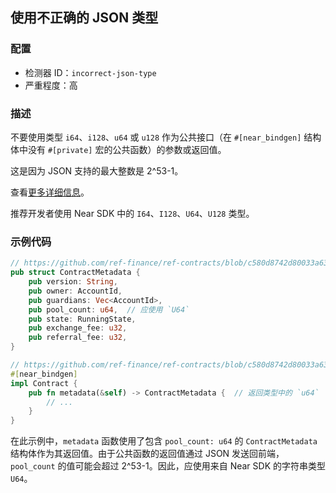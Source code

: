 
## 使用不正确的 JSON 类型

### 配置

* 检测器 ID：`incorrect-json-type`
* 严重程度：高

### 描述

不要使用类型 `i64`、`i128`、`u64` 或 `u128` 作为公共接口（在 `#[near_bindgen]` 结构体中没有 `#[private]` 宏的公共函数）的参数或返回值。

这是因为 JSON 支持的最大整数是 2\^53-1。

查看[更多详细信息](https://2ality.com/2012/04/number-encoding.html)。

推荐开发者使用 Near SDK 中的 `I64`、`I128`、`U64`、`U128` 类型。

### 示例代码

```rust
// https://github.com/ref-finance/ref-contracts/blob/c580d8742d80033a630a393180163ab70f9f3c94/ref-exchange/src/views.rs#L15
pub struct ContractMetadata {
    pub version: String,
    pub owner: AccountId,
    pub guardians: Vec<AccountId>,
    pub pool_count: u64,  // 应使用 `U64`
    pub state: RunningState,
    pub exchange_fee: u32,
    pub referral_fee: u32,
}

// https://github.com/ref-finance/ref-contracts/blob/c580d8742d80033a630a393180163ab70f9f3c94/ref-exchange/src/views.rs#L171
#[near_bindgen]
impl Contract {
    pub fn metadata(&self) -> ContractMetadata {  // 返回类型中的 `u64`
        // ...
    }
}
```

在此示例中，`metadata` 函数使用了包含 `pool_count: u64` 的 `ContractMetadata` 结构体作为其返回值。由于公共函数的返回值通过 JSON 发送回前端，`pool_count` 的值可能会超过 2\^53-1。因此，应使用来自 Near SDK 的字符串类型 `U64`。
